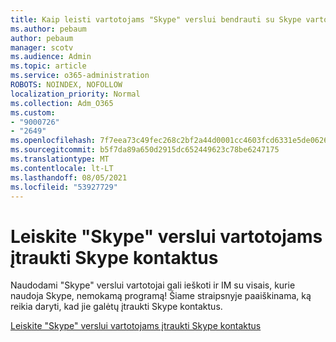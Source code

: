```yaml
---
title: Kaip leisti vartotojams "Skype" verslui bendrauti su Skype vartotojais
ms.author: pebaum
author: pebaum
manager: scotv
ms.audience: Admin
ms.topic: article
ms.service: o365-administration
ROBOTS: NOINDEX, NOFOLLOW
localization_priority: Normal
ms.collection: Adm_O365
ms.custom:
- "9000726"
- "2649"
ms.openlocfilehash: 7f7eea73c49fec268c2bf2a44d0001cc4603fcd6331e5de0626862389f7cc04d
ms.sourcegitcommit: b5f7da89a650d2915dc652449623c78be6247175
ms.translationtype: MT
ms.contentlocale: lt-LT
ms.lasthandoff: 08/05/2021
ms.locfileid: "53927729"
---
```

# <a name="let-skype-for-business-users-add-skype-contacts"></a>Leiskite "Skype" verslui vartotojams įtraukti Skype kontaktus

Naudodami "Skype" verslui vartotojai gali ieškoti ir IM su visais, kurie naudoja Skype, nemokamą programą! Šiame straipsnyje paaiškinama, ką reikia daryti, kad jie galėtų įtraukti Skype kontaktus.

[Leiskite "Skype" verslui vartotojams įtraukti Skype kontaktus](https://docs.microsoft.com/skypeforbusiness/set-up-skype-for-business-online/let-skype-for-business-users-add-skype-contacts)